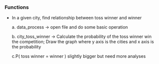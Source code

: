 ### Functions

- In a given city, find relationship between toss winner and winner
  
  a. data_process -> open file and do some basic operation

  b. city_toss_winner -> Calculate the probability of the toss winner win the competition; Draw the graph where y axis is the cities and x axis is the probability

  c.P( toss winner  = winner ) slightly bigger but need more analyses 
  